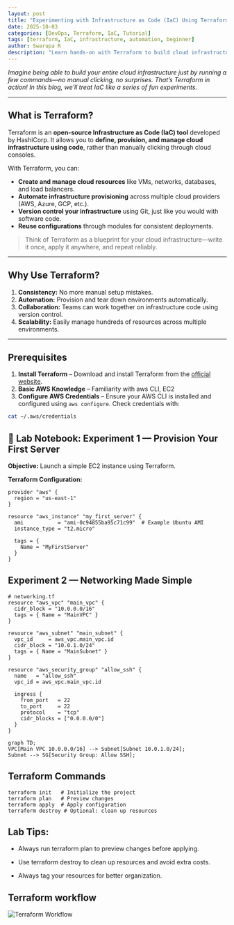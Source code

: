 ```yaml
---
layout: post
title: "Experimenting with Infrastructure as Code (IaC) Using Terraform"
date: 2025-10-03
categories: [DevOps, Terraform, IaC, Tutorial]
tags: [terraform, IaC, infrastructure, automation, beginner]
author: Swarupa R
description: "Learn hands-on with Terraform to build cloud infrastructure as code. Step-by-step experiments for beginners."
---
```


*Imagine being able to build your entire cloud infrastructure just by running a few commands—no manual clicking, no surprises. That’s Terraform in action! In this blog, we’ll treat IaC like a series of fun experiments.*

---

## What is Terraform?

Terraform is an **open-source Infrastructure as Code (IaC) tool** developed by HashiCorp. It allows you to **define, provision, and manage cloud infrastructure using code**, rather than manually clicking through cloud consoles.  

With Terraform, you can:  
- **Create and manage cloud resources** like VMs, networks, databases, and load balancers.  
- **Automate infrastructure provisioning** across multiple cloud providers (AWS, Azure, GCP, etc.).  
- **Version control your infrastructure** using Git, just like you would with software code.  
- **Reuse configurations** through modules for consistent deployments.  

> Think of Terraform as a blueprint for your cloud infrastructure—write it once, apply it anywhere, and repeat reliably.

---

## Why Use Terraform?

1. **Consistency:** No more manual setup mistakes.  
2. **Automation:** Provision and tear down environments automatically.  
3. **Collaboration:** Teams can work together on infrastructure code using version control.  
4. **Scalability:** Easily manage hundreds of resources across multiple environments.  

---

## Prerequisites

1. **Install Terraform** – Download and install Terraform from the [official website](https://www.terraform.io/downloads).  
2. **Basic AWS Knowledge** – Familiarity with aws CLI, EC2
3. **Configure AWS Credentials** – Ensure your AWS CLI is installed and configured using `aws configure`. Check credentials with:

```bash
cat ~/.aws/credentials
```

## 🧪 Lab Notebook: Experiment 1 — Provision Your First Server

**Objective:** Launch a simple EC2 instance using Terraform.

**Terraform Configuration:**

```hcl
provider "aws" {
  region = "us-east-1"
}

resource "aws_instance" "my_first_server" {
  ami           = "ami-0c94855ba95c71c99"  # Example Ubuntu AMI
  instance_type = "t2.micro"

  tags = {
    Name = "MyFirstServer"
  }
}
```
## Experiment 2 — Networking Made Simple

```
# networking.tf
resource "aws_vpc" "main_vpc" {
  cidr_block = "10.0.0.0/16"
  tags = { Name = "MainVPC" }
}

resource "aws_subnet" "main_subnet" {
  vpc_id     = aws_vpc.main_vpc.id
  cidr_block = "10.0.1.0/24"
  tags = { Name = "MainSubnet" }
}

resource "aws_security_group" "allow_ssh" {
  name   = "allow_ssh"
  vpc_id = aws_vpc.main_vpc.id

  ingress {
    from_port   = 22
    to_port     = 22
    protocol    = "tcp"
    cidr_blocks = ["0.0.0.0/0"]
  }
}
```
```mermaid
graph TD;
VPC[Main VPC 10.0.0.0/16] --> Subnet[Subnet 10.0.1.0/24];
Subnet --> SG[Security Group: Allow SSH];
```

## Terraform Commands
```
terraform init   # Initialize the project
terraform plan   # Preview changes
terraform apply  # Apply configuration
terraform destroy # Optional: clean up resources
```

## Lab Tips:
 - Always run terraform plan to preview changes before applying.

 - Use terraform destroy to clean up resources and avoid extra costs.

 - Always tag your resources for better organization. 

## Terraform workflow

![Terraform Workflow](/neoopsverse/assets/images/terraform-workflow.png)